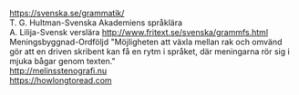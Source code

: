 
https://svenska.se/grammatik/  
T. G. Hultman-Svenska Akademiens språklära  
A. Lilija-Svensk verslära
http://www.fritext.se/svenska/grammfs.html
Meningsbyggnad-Ordföljd
"Möjligheten att växla mellan rak och omvänd gör att en driven skribent kan få en rytm i språket, där meningarna rör sig i mjuka bågar genom texten."  
http://melinsstenografi.nu  
https://howlongtoread.com  
